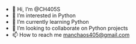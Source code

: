 - 👋 Hi, I’m @CH405S
- 👀 I’m interested in Python
- 🌱 I’m currently learning Python
- 💞️ I’m looking to collaborate on Python projects
- 📫 How to reach me manchaos405@gmail.com

<!---
CH405S/CH405S is a ✨ special ✨ repository because its `README.md` (this file) appears on your GitHub profile.
You can click the Preview link to take a look at your changes.
--->
